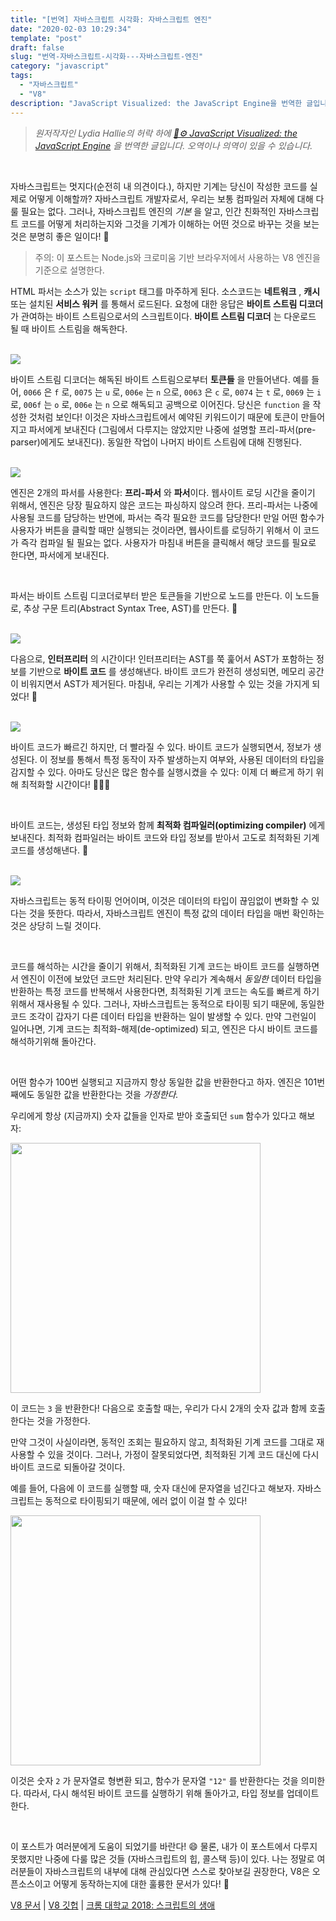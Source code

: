 ```yaml
---
title: "[번역] 자바스크립트 시각화: 자바스크립트 엔진"
date: "2020-02-03 10:29:34"
template: "post"
draft: false
slug: "번역-자바스크립트-시각화---자바스크립트-엔진"
category: "javascript"
tags:
  - "자바스크립트"
  - "V8"
description: "JavaScript Visualized: the JavaScript Engine을 번역한 글입니다."
---
```


> *원저작자인 Lydia Hallie의 허락 하에 [🚀⚙️ JavaScript Visualized: the JavaScript Engine](https://dev.to/lydiahallie/javascript-visualized-the-javascript-engine-4cdf?utm_source=ESnextNews.com&utm_medium=Weekly+Newsletter&utm_campaign=2019-12-17) 을 번역한 글입니다. 오역이나 의역이 있을 수 있습니다.* 

<br>

자바스크립트는 멋지다(순전히 내 의견이다.), 하지만 기계는 당신이 작성한 코드를 실제로 어떻게 이해할까? 자바스크립트 개발자로서, 우리는 보통 컴파일러 자체에 대해 다룰 필요는 없다. 그러나, 자바스크립트 엔진의 *기본* 을 알고, 인간 친화적인 자바스크립트 코드를 어떻게 처리하는지와 그것을 기계가 이해하는 어떤 것으로 바꾸는 것을 보는 것은 분명히 좋은 일이다!   🥳

> 주의: 이 포스트는 Node.js와 크로미움 기반 브라우저에서 사용하는 V8 엔진을 기준으로 설명한다.

HTML 파서는 소스가 있는 `script` 태그를 마주하게 된다. 소스코드는 **네트워크** , **캐시** 또는 설치된 **서비스 워커** 를 통해서 로드된다. 요청에 대한 응답은 **바이트 스트림 디코더** 가 관여하는 바이트 스트림으로서의 스크립트이다. **바이트 스트림 디코더** 는 다운로드 될 때 바이트 스트림을 해독한다.

<br>

<img src="https://res.cloudinary.com/practicaldev/image/fetch/s--Xs5OQmGX--/c_limit%2Cf_auto%2Cfl_progressive%2Cq_66%2Cw_880/https://thepracticaldev.s3.amazonaws.com/i/pv4y4w0doztvmp8ei0ki.gif">

<br>

바이트 스트림 디코더는 해독된 바이트 스트림으로부터 **토큰들** 을 만들어낸다. 예를 들어, `0066` 은 `f` 로, `0075` 는 `u` 로, `006e` 는 `n` 으로, `0063` 은 `c` 로, `0074` 는 `t` 로, `0069` 는 `i` 로, `006f` 는 `o` 로, `006e` 는 `n` 으로 해독되고 공백으로 이어진다. 당신은 `function` 을 작성한 것처럼 보인다! 이것은 자바스크립트에서 예약된 키워드이기 때문에 토큰이 만들어지고 파서에게 보내진다 (그림에서 다루지는 않았지만 나중에 설명할 프리-파서(pre-parser)에게도 보내진다). 동일한 작업이 나머지 바이트 스트림에 대해 진행된다.

<br>

<img src="https://res.cloudinary.com/practicaldev/image/fetch/s--ID8wDIAy--/c_limit%2Cf_auto%2Cfl_progressive%2Cq_66%2Cw_880/https://thepracticaldev.s3.amazonaws.com/i/bic727jhzu0i8uep8v0k.gif">

<br>

엔진은 2개의 파서를 사용한다: **프리-파서** 와 **파서**이다. 웹사이트 로딩 시간을 줄이기 위해서, 엔진은 당장 필요하지 않은 코드는 파싱하지 않으려 한다. 프리-파서는 나중에 사용될 코드를 담당하는 반면에, 파서는 즉각 필요한 코드를 담당한다! 만일 어떤 함수가 사용자가 버튼을 클릭할 때만 실행되는 것이라면, 웹사이트를 로딩하기 위해서 이 코드가 즉각 컴파일 될 필요는 없다. 사용자가 마침내 버튼을 클릭해서 해당 코드를 필요로 한다면, 파서에게 보내진다.

<br>

파서는 바이트 스트림 디코더로부터 받은 토큰들을 기반으로 노드를 만든다. 이 노드들로, 추상 구문 트리(Abstract Syntax Tree, AST)를 만든다. :deciduous_tree:

<br>

<img src="https://res.cloudinary.com/practicaldev/image/fetch/s--6IHw1BUH--/c_limit%2Cf_auto%2Cfl_progressive%2Cq_66%2Cw_880/https://thepracticaldev.s3.amazonaws.com/i/sgr7ih6t7zm2ek28rtg6.gif">

<br>

다음으로, **인터프리터** 의 시간이다! 인터프리터는 AST를 쭉 훑어서 AST가 포함하는 정보를 기반으로 **바이트 코드** 를 생성해낸다. 바이트 코드가 완전히 생성되면, 메모리 공간이 비워지면서 AST가 제거된다. 마침내, 우리는 기계가 사용할 수 있는 것을 가지게 되었다! :tada:

<br>

<img src="https://res.cloudinary.com/practicaldev/image/fetch/s--HlXdsZRx--/c_limit%2Cf_auto%2Cfl_progressive%2Cq_66%2Cw_880/https://thepracticaldev.s3.amazonaws.com/i/i5f0vmcjnkhireehicyn.gif">

<br>

바이트 코드가 빠르긴 하지만, 더 빨라질 수 있다. 바이트 코드가 실행되면서, 정보가 생성된다. 이 정보를 통해서 특정 동작이 자주 발생하는지 여부와, 사용된 데이터의 타입을 감지할 수 있다. 아마도 당신은 많은 함수를 실행시켰을 수 있다: 이제 더 빠르게 하기 위해 최적화할 시간이다! 🏃🏽‍♀️

<br>

바이트 코드는, 생성된 타입 정보와 함께 **최적화 컴파일러(optimizing compiler)** 에게 보내진다. 최적화 컴파일러는 바이트 코드와 타입 정보를 받아서 고도로 최적화된 기계 코드를 생성해낸다. :rocket:

<br>

<img src="https://res.cloudinary.com/practicaldev/image/fetch/s--gsKbgaq7--/c_limit%2Cf_auto%2Cfl_progressive%2Cq_66%2Cw_880/https://thepracticaldev.s3.amazonaws.com/i/ongt4qftovd82sp2vihk.gif">

<br>

자바스크립트는 동적 타이핑 언어이며, 이것은 데이터의 타입이 끊임없이 변화할 수 있다는 것을 뜻한다. 따라서, 자바스크립트 엔진이 특정 값의 데이터 타입을 매번 확인하는 것은 상당히 느릴 것이다.

<br>

코드를 해석하는 시간을 줄이기 위해서, 최적화된 기계 코드는 바이트 코드를 실행하면서 엔진이 이전에 보았던 코드만 처리된다. 만약 우리가 계속해서 *동일한*  데이터 타입을 반환하는 특정 코드를 반복해서 사용한다면, 최적화된 기계 코드는 속도를 빠르게 하기 위해서 재사용될 수 있다. 그러나, 자바스크립트는 동적으로 타이핑 되기 때문에, 동일한 코드 조각이 갑자기 다른 데이터 타입을 반환하는 일이 발생할 수 있다. 만약 그런일이 일어나면, 기계 코드는 최적화-해제(de-optimized) 되고, 엔진은 다시 바이트 코드를 해석하기위해 돌아간다.

<br>

어떤 함수가 100번 실행되고 지금까지 항상 동일한 값을 반환한다고 하자. 엔진은 101번째에도 동일한 값을 반환한다는 것을 *가정한다.*

우리에게 항상 (지금까지) 숫자 값들을 인자로 받아 호출되던 `sum` 함수가 있다고 해보자:

<img src="https://res.cloudinary.com/practicaldev/image/fetch/s---hJ4L3Hm--/c_limit%2Cf_auto%2Cfl_progressive%2Cq_auto%2Cw_880/https://thepracticaldev.s3.amazonaws.com/i/dhiaau4lo3n457yqud4o.png" width="400px">

이 코드는 `3` 을 반환한다! 다음으로 호출할 때는, 우리가 다시 2개의 숫자 값과 함께 호출한다는 것을 가정한다.

만약 그것이 사실이라면, 동적인 조회는 필요하지 않고, 최적화된 기계 코드를 그대로 재사용할 수 있을 것이다. 그러나, 가정이 잘못되었다면, 최적화된 기계 코드 대신에 다시 바이트 코드로 되돌아갈 것이다.

예를 들어, 다음에 이 코드를 실행할 때, 숫자 대신에 문자열을 넘긴다고 해보자. 자바스크립트는 동적으로 타이핑되기 때문에, 에러 없이 이걸 할 수 있다!

<img src="https://res.cloudinary.com/practicaldev/image/fetch/s--GtrihoCc--/c_limit%2Cf_auto%2Cfl_progressive%2Cq_auto%2Cw_880/https://thepracticaldev.s3.amazonaws.com/i/zugnjsg813urbj6vr4iy.png" width="400px">

이것은 숫자 `2` 가 문자열로 형변환 되고, 함수가 문자열 `"12"` 를 반환한다는 것을 의미한다. 따라서, 다시 해석된 바이트 코드를 실행하기 위해 돌아가고, 타입 정보를 업데이트한다.

<br>

이 포스트가 여러분에게 도움이 되었기를 바란다! :smile: 물론, 내가 이 포스트에서 다루지 못했지만 나중에 다룰 많은 것들 (자바스크립트의 힙, 콜스택 등)이 있다. 나는 정말로 여러분들이 자바스크립트의 내부에 대해 관심있다면 스스로 찾아보길 권장한다, V8은 오픈소스이고 어떻게 동작하는지에 대한 훌륭한 문서가 있다! :robot:

[V8 문서](https://v8.dev/) | [V8 깃헙](https://github.com/v8/v8) | [크롬 대학교 2018: 스크립트의 생애](https://www.youtube.com/watch?v=voDhHPNMEzg&t=729s%3Cbr%3E%0A)